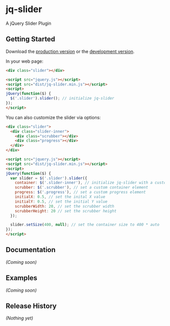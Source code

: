# jq-slider

A jQuery Slider Plugin

## Getting Started

Download the [production version][min] or the [development version][max].

[min]: https://raw.github.com/toruta39/jq-slider/master/dist/jq-slider.min.js
[max]: https://raw.github.com/toruta39/jq-slider/master/dist/jq-slider.js

In your web page:

```html
<div class="slider"></div>

<script src="jquery.js"></script>
<script src="dist/jq-slider.min.js"></script>
<script>
jQuery(function($) {
  $('.slider').slider(); // initialize jq-slider
});
</script>
```

You can also customize the slider via options:

```html
<div class="slider">
  <div class="slider-inner">
    <div class="scrubber"></div>
    <div class="progress"></div>
  </div>
</div>

<script src="jquery.js"></script>
<script src="dist/jq-slider.min.js"></script>
<script>
jQuery(function($) {
  var slider = $('.slider').slider({
    container: $('.slider-inner'), // initialize jq-slider with a custom container element
    scrubber: $('.scrubber'), // set a custom container element
    progress: $('.progress'), // set a custom progress element
    initialX: 0.5, // set the inital X value
    initialY: 0.5, // set the initial Y value
    scrubberWidth: 20, // set the scrubber width
    scrubberHeight: 20 // set the scrubber height
  });

  slider.setSize(400, null); // set the container size to 400 * auto
});
</script>
```

## Documentation
_(Coming soon)_

## Examples
_(Coming soon)_

## Release History
_(Nothing yet)_
